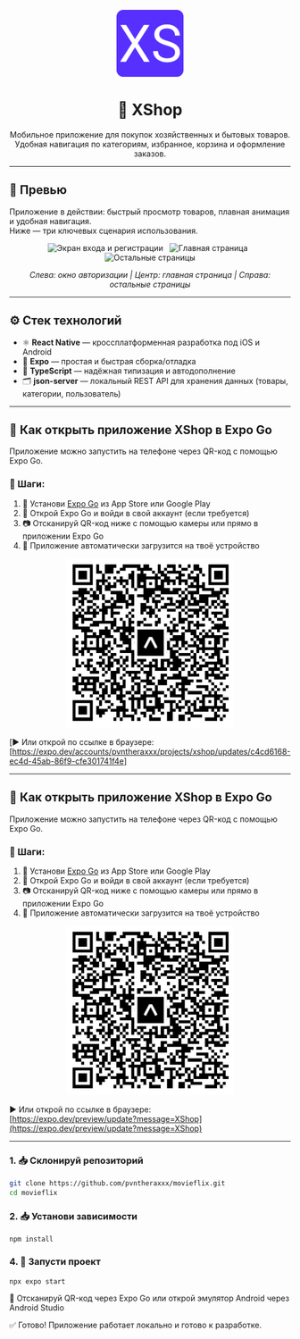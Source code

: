<p align="center">
  <img src="./assets/favicon.png" alt="XShop Logo" width="120" />
</p>

<h1 align="center">🧺 XShop</h1>

<p align="center">
  Мобильное приложение для покупок хозяйственных и бытовых товаров.<br />
  Удобная навигация по категориям, избранное, корзина и оформление заказов.
</p>

---

## 📱 Превью 

Приложение в действии: быстрый просмотр товаров, плавная анимация и удобная навигация.  
Ниже — три ключевых сценария использования.

<p align="center">
  <img src="./assets/screenshots/signup-signin.gif" alt="Экран входа и регистрации" width="30%" />
  &nbsp;
  <img src="./assets/screenshots/home.gif" alt="Главная страница" width="30%" />
  &nbsp;
  <img src="./assets/screenshots/tabs.gif" alt="Остальные страницы" width="30%" />
</p>

<p align="center">
  <em>Слева: окно авторизации | Центр: главная страница | Справа: остальные страницы</em>
</p>

---
## ⚙️ Стек технологий

- ⚛ **React Native** — кроссплатформенная разработка под iOS и Android
- 🚀 **Expo** — простая и быстрая сборка/отладка
- 🔡 **TypeScript** — надёжная типизация и автодополнение
- 🗂️ **json-server** — локальный REST API для хранения данных (товары, категории, пользователь)

---
## 🔗 Как открыть приложение XShop в Expo Go

Приложение можно запустить на телефоне через QR-код с помощью Expo Go.

### 🔷 Шаги:

1. 📲 Установи [Expo Go](https://expo.dev/client) из App Store или Google Play  
2. 🔐 Открой Expo Go и войди в свой аккаунт (если требуется)  
3. 📷 Отсканируй QR-код ниже с помощью камеры или прямо в приложении Expo Go  
4. 🚀 Приложение автоматически загрузится на твоё устройство

<p align="center">
  <img src="./screenshots/qr.png" alt="QR-код XShop" width="300" />
</p>

[▶️ Или открой по ссылке в браузере:  
[https://expo.dev/accounts/pvntheraxxx/projects/xshop/updates/c4cd6168-ec4d-45ab-86f9-cfe301741f4e]

---

## 🔗 Как открыть приложение XShop в Expo Go

Приложение можно запустить на телефоне через QR-код с помощью Expo Go.

### 🔷 Шаги:

1. 📲 Установи [Expo Go](https://expo.dev/client) из App Store или Google Play  
2. 🔐 Открой Expo Go и войди в свой аккаунт (если требуется)  
3. 📷 Отсканируй QR-код ниже с помощью камеры или прямо в приложении Expo Go  
4. 🚀 Приложение автоматически загрузится на твоё устройство

<p align="center">
  <img src="./screenshots/qr.png" alt="QR-код XShop" width="300" />
</p>

▶️ Или открой по ссылке в браузере:  
[https://expo.dev/preview/update?message=XShop](https://expo.dev/preview/update?message=XShop)

---


### 1. 📥 Склонируй репозиторий

```bash
git clone https://github.com/pvntheraxxx/movieflix.git
cd movieflix
```

### 2. 📥 Установи зависимости

```
npm install
```

### 4. 🚀 Запусти проект

```
npx expo start
```
📱 Отсканируй QR-код через Expo Go
или открой эмулятор Android через Android Studio

✅ Готово! Приложение работает локально и готово к разработке.
